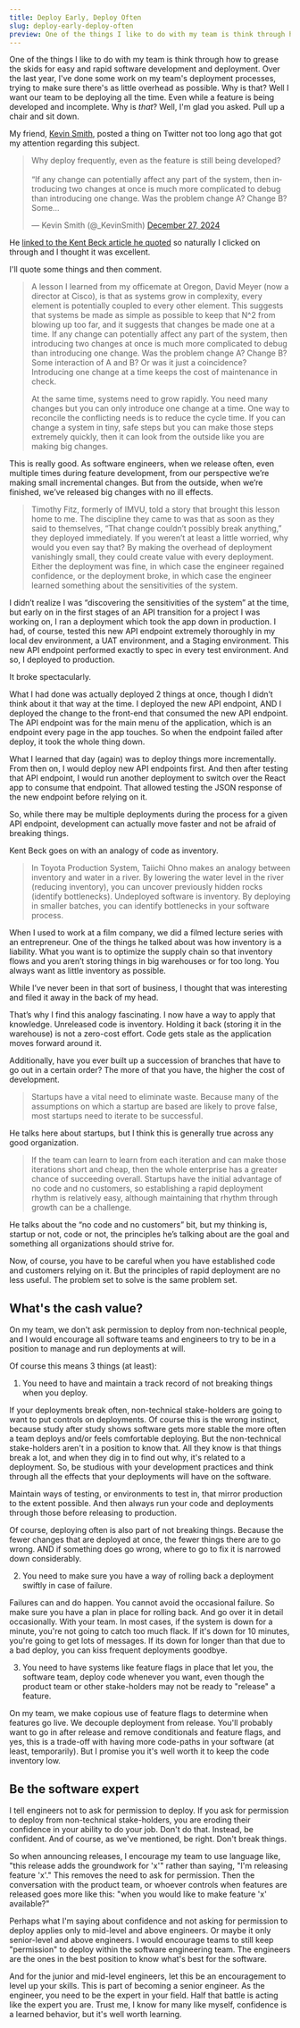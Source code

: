 ```yaml
---
title: Deploy Early, Deploy Often
slug: deploy-early-deploy-often
preview: One of the things I like to do with my team is think through how to grease the skids for easy and rapid software development and deployment. Over the last year, I've done some work on my team's deployment processes, trying to make sure there's as little overhead as possible. Why is that? Well I want our team to be deploying all the time. Even while a feature is being developed and incomplete. Why is that? Well, I'm glad you asked. Pull up a chair and sit down…
---
```


One of the things I like to do with my team is think through how to grease the skids for easy and rapid software development and deployment. Over the last year, I've done some work on my team's deployment processes, trying to make sure there's as little overhead as possible. Why is that? Well I want our team to be deploying all the time. Even while a feature is being developed and incomplete. Why is _that_? Well, I'm glad you asked. Pull up a chair and sit down.

My friend, [Kevin Smith](https://kevinsmith.io/), posted a thing on Twitter not too long ago that got my attention regarding this subject.

<blockquote class="twitter-tweet"><p lang="en" dir="ltr">Why deploy frequently, even as the feature is still being developed?<br><br>“If any change can potentially affect any part of the system, then introducing two changes at once is much more complicated to debug than introducing one change. Was the problem change A? Change B? Some…</p>&mdash; Kevin Smith (@_KevinSmith) <a href="https://twitter.com/_KevinSmith/status/1872449990745833730?ref_src=twsrc%5Etfw">December 27, 2024</a></blockquote> <script async src="https://platform.twitter.com/widgets.js" charset="utf-8"></script>

He [linked to the Kent Beck article he quoted](https://tidyfirst.substack.com/p/why-accelerate-deployment) so naturally I clicked on through and I thought it was excellent.

I'll quote some things and then comment.

> A lesson I learned from my officemate at Oregon, David Meyer (now a director at Cisco), is that as systems grow in complexity, every element is potentially coupled to every other element. This suggests that systems be made as simple as possible to keep that N^2 from blowing up too far, and it suggests that changes be made one at a time. If any change can potentially affect any part of the system, then introducing two changes at once is much more complicated to debug than introducing one change. Was the problem change A? Change B? Some interaction of A and B? Or was it just a coincidence? Introducing one change at a time keeps the cost of maintenance in check.
>
>At the same time, systems need to grow rapidly. You need many changes but you can only introduce one change at a time. One way to reconcile the conflicting needs is to reduce the cycle time. If you can change a system in tiny, safe steps but you can make those steps extremely quickly, then it can look from the outside like you are making big changes.

This is really good. As software engineers, when we release often, even multiple times during feature development, from our perspective we’re making small incremental changes. But from the outside, when we’re finished, we’ve released big changes with no ill effects.

> Timothy Fitz, formerly of IMVU, told a story that brought this lesson home to me. The discipline they came to was that as soon as they said to themselves, “That change couldn’t possibly break anything,” they deployed immediately. If you weren’t at least a little worried, why would you even say that? By making the overhead of deployment vanishingly small, they could create value with every deployment. Either the deployment was fine, in which case the engineer regained confidence, or the deployment broke, in which case the engineer learned something about the sensitivities of the system.

I didn’t realize I was “discovering the sensitivities of the system” at the time, but early on in the first stages of an API transition for a project I was working on, I ran a deployment which took the app down in production. I had, of course, tested this new API endpoint extremely thoroughly in my local dev environment, a UAT environment, and a Staging environment. This new API endpoint performed exactly to spec in every test environment. And so, I deployed to production.

It broke spectacularly.

What I had done was actually deployed 2 things at once, though I didn’t think about it that way at the time. I deployed the new API endpoint, AND I deployed the change to the front-end that consumed the new API endpoint. The API endpoint was for the main menu of the application, which is an endpoint every page in the app touches. So when the endpoint failed after deploy, it took the whole thing down.

What I learned that day (again) was to deploy things more incrementally. From then on, I would deploy new API endpoints first. And then after testing that API endpoint, I would run another deployment to switch over the React app to consume that endpoint. That allowed testing the JSON response of the new endpoint before relying on it.

So, while there may be multiple deployments during the process for a given API endpoint, development can actually move faster and not be afraid of breaking things.

Kent Beck goes on with an analogy of code as inventory.

> In Toyota Production System, Taiichi Ohno makes an analogy between inventory and water in a river. By lowering the water level in the river (reducing inventory), you can uncover previously hidden rocks (identify bottlenecks). Undeployed software is inventory. By deploying in smaller batches, you can identify bottlenecks in your software process.

When I used to work at a film company, we did a filmed lecture series with an entrepreneur. One of the things he talked about was how inventory is a liability. What you want is to optimize the supply chain so that inventory flows and you aren’t storing things in big warehouses or for too long. You always want as little inventory as possible.

While I’ve never been in that sort of business, I thought that was interesting and filed it away in the back of my head.

That’s why I find this analogy fascinating. I now have a way to apply that knowledge. Unreleased code is inventory. Holding it back (storing it in the warehouse) is not a zero-cost effort. Code gets stale as the application moves forward around it.

Additionally, have you ever built up a succession of branches that have to go out in a certain order? The more of that you have, the higher the cost of development.

> Startups have a vital need to eliminate waste. Because many of the assumptions on which a startup are based are likely to prove false, most startups need to iterate to be successful.

He talks here about startups, but I think this is generally true across any good organization.

> If the team can learn to learn from each iteration and can make those iterations short and cheap, then the whole enterprise has a greater chance of succeeding overall. Startups have the initial advantage of no code and no customers, so establishing a rapid deployment rhythm is relatively easy, although maintaining that rhythm through growth can be a challenge.

He talks about the “no code and no customers” bit, but my thinking is, startup or not, code or not, the principles he’s talking about are the goal and something all organizations should strive for.

Now, of course, you have to be careful when you have established code and customers relying on it. But the principles of rapid deployment are no less useful. The problem set to solve is the same problem set.

## What's the cash value?

On my team, we don't ask permission to deploy from non-technical people, and I would encourage all software teams and engineers to try to be in a position to manage and run deployments at will.

Of course this means 3 things (at least):

1. You need to have and maintain a track record of not breaking things when you deploy.

If your deployments break often, non-technical stake-holders are going to want to put controls on deployments. Of course this is the wrong instinct, because study after study shows software gets more stable the more often a team deploys and/or feels comfortable deploying. But the non-technical stake-holders aren't in a position to know that. All they know is that things break a lot, and when they dig in to find out why, it's related to a deployment. So, be studious with your development practices and think through all the effects that your deployments will have on the software.

Maintain ways of testing, or environments to test in, that mirror production to the extent possible. And then always run your code and deployments through those before releasing to production.

Of course, deploying often is also part of not breaking things. Because the fewer changes that are deployed at once, the fewer things there are to go wrong. AND if something does go wrong, where to go to fix it is narrowed down considerably.

2. You need to make sure you have a way of rolling back a deployment swiftly in case of failure.

Failures can and do happen. You cannot avoid the occasional failure. So make sure you have a plan in place for rolling back. And go over it in detail occasionally. With your team. In most cases, if the system is down for a minute, you're not going to catch too much flack. If it's down for 10 minutes, you're going to get lots of messages. If its down for longer than that due to a bad deploy, you can kiss frequent deployments goodbye.

3. You need to have systems like feature flags in place that let you, the software team, deploy code whenever you want, even though the product team or other stake-holders may not be ready to "release" a feature.

On my team, we make copious use of feature flags to determine when features go live. We decouple deployment from release. You'll probably want to go in after release and remove conditionals and feature flags, and yes, this is a trade-off with having more code-paths in your software (at least, temporarily). But I promise you it's well worth it to keep the code inventory low.

## Be the software expert

I tell engineers not to ask for permission to deploy. If you ask for permission to deploy from non-technical stake-holders, you are eroding their confidence in your ability to do your job. Don't do that. Instead, be confident. And of course, as we've mentioned, be right. Don't break things.

So when announcing releases, I encourage my team to use language like, "this release adds the groundwork for 'x'" rather than saying, "I'm releasing feature 'x'." This removes the need to ask for permission. Then the conversation with the product team, or whoever controls when features are released goes more like this: "when you would like to make feature 'x' available?"

Perhaps what I'm saying about confidence and not asking for permission to deploy applies only to mid-level and above engineers. Or maybe it only senior-level and above engineers. I would encourage teams to still keep "permission" to deploy within the software engineering team. The engineers are the ones in the best position to know what's best for the software.

And for the junior and mid-level engineers, let this be an encouragement to level up your skills. This is part of becoming a senior engineer. As the engineer, you need to be the expert in your field. Half that battle is acting like the expert you are. Trust me, I know for many like myself, confidence is a learned behavior, but it's well worth learning.
